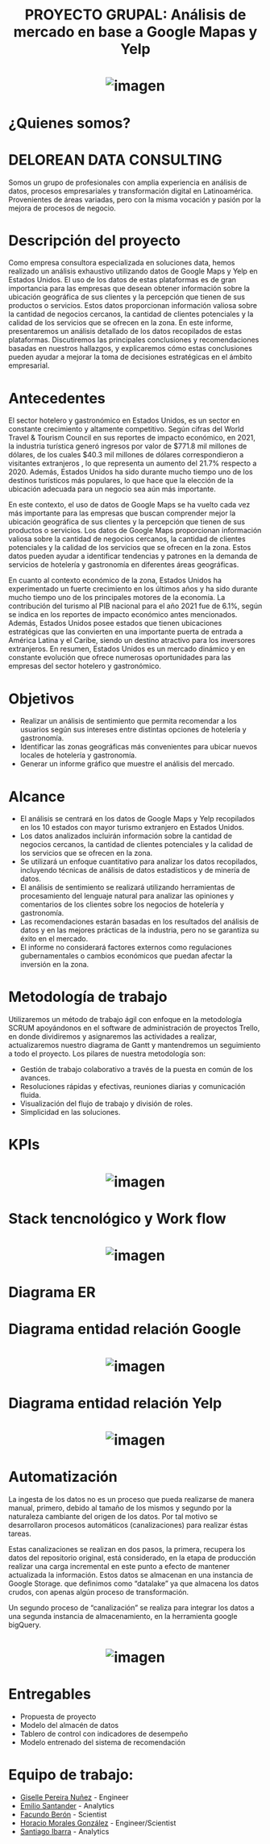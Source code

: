 # <h1 align=center> **PROYECTO GRUPAL: Análisis de mercado en base a Google Mapas y Yelp** </h1>
# <h1 align=center> ![imagen](Log1.png)
# ¿Quienes somos?
# DELOREAN DATA CONSULTING
Somos un grupo de profesionales con amplia experiencia en análisis de datos, procesos empresariales y transformación digital en Latinoamérica. Provenientes de áreas variadas, pero con la misma vocación y pasión por la mejora de procesos de negocio.
# Descripción del proyecto
Como empresa consultora especializada en soluciones data, hemos realizado un análisis exhaustivo utilizando datos de Google Maps y Yelp en Estados Unidos. 
El uso de los datos de estas plataformas es de gran importancia para las empresas que desean obtener información sobre la ubicación geográfica de sus clientes y la percepción que tienen de sus productos o servicios.
Estos datos proporcionan información valiosa sobre la cantidad de negocios cercanos, la cantidad de clientes potenciales y la calidad de los servicios que se ofrecen en la zona.
En este informe, presentaremos un análisis detallado de los datos recopilados de estas plataformas. Discutiremos las principales conclusiones y recomendaciones basadas en nuestros hallazgos, y explicaremos cómo estas conclusiones pueden ayudar a mejorar la toma de decisiones estratégicas en el ámbito empresarial.
#
# Antecedentes
El sector hotelero y gastronómico en Estados Unidos, es un sector en constante crecimiento y altamente competitivo. Según cifras del World Travel & Tourism Council en sus reportes de impacto económico, en 2021, la industria turística generó ingresos por valor de $771.8 mil millones de dólares, de los cuales $40.3 mil millones de dólares correspondieron a visitantes extranjeros , lo que representa un aumento del 21.7% respecto a 2020. Además, Estados Unidos ha sido durante mucho tiempo uno de los destinos turísticos más populares, lo que hace que la elección de la ubicación adecuada para un negocio sea aún más importante.

En este contexto, el uso de datos de Google Maps se ha vuelto cada vez más importante para las empresas que buscan comprender mejor la ubicación geográfica de sus clientes y la percepción que tienen de sus productos o servicios. Los datos de Google Maps proporcionan información valiosa sobre la cantidad de negocios cercanos, la cantidad de clientes potenciales y la calidad de los servicios que se ofrecen en la zona. Estos datos pueden ayudar a identificar tendencias y patrones en la demanda de servicios de hotelería y gastronomía en diferentes áreas geográficas.

En cuanto al contexto económico de la zona, Estados Unidos ha experimentado un fuerte crecimiento en los últimos años y ha sido durante mucho tiempo uno de los principales motores de la economía. La contribución del turismo al PIB nacional para el año 2021 fue de 6.1%, según se indica en los reportes de impacto económico antes mencionados. Además, Estados Unidos posee estados que tienen ubicaciones estratégicas que las convierten en una importante puerta de entrada a América Latina y el Caribe, siendo un destino atractivo para los inversores extranjeros. En resumen, Estados Unidos es un mercado dinámico y en constante evolución que ofrece numerosas oportunidades para las empresas del sector hotelero y gastronómico.

 
 # Objetivos
* Realizar un análisis de sentimiento que permita recomendar a los usuarios según sus intereses entre distintas opciones de hotelería y gastronomía.
* Identificar las zonas geográficas más convenientes para ubicar nuevos locales de hotelería y gastronomía.
* Generar un informe gráfico que muestre el análisis del mercado.
#
# Alcance
* El análisis se centrará en los datos de Google Maps y Yelp recopilados en los 10 estados con mayor turismo extranjero en Estados Unidos.
* Los datos analizados incluirán información sobre la cantidad de negocios cercanos, la cantidad de clientes potenciales y la calidad de los servicios que se ofrecen en la zona.
* Se utilizará un enfoque cuantitativo para analizar los datos recopilados, incluyendo técnicas de análisis de datos estadísticos y de minería de datos.
* El análisis de sentimiento se realizará utilizando herramientas de procesamiento del lenguaje natural para analizar las opiniones y comentarios de los clientes sobre los negocios de hotelería y gastronomía.
* Las recomendaciones estarán basadas en los resultados del análisis de datos y en las mejores prácticas de la industria, pero no se garantiza su éxito en el mercado.
* El informe no considerará factores externos como regulaciones gubernamentales o cambios económicos que puedan afectar la inversión en la zona.
#
# Metodología de trabajo
Utilizaremos un método de trabajo ágil con enfoque en la metodología SCRUM apoyándonos en el software de administración de proyectos Trello, en donde dividiremos y asignaremos las actividades a realizar, actualizaremos nuestro diagrama de Gantt y mantendremos un seguimiento a todo el proyecto. Los pilares de nuestra metodología son:
 * Gestión de trabajo colaborativo a través de la puesta en común de los avances.
 * Resoluciones rápidas y efectivas, reuniones diarias y comunicación fluida.
 * Visualización del flujo de trabajo y división de roles.
 * Simplicidad en las soluciones.
#
# KPIs
# <h1 align=center> ![imagen](kpi.png)
# Stack tencnológico y Work flow
# <h1 align=center> ![imagen](workflow.PNG)
# Diagrama ER
# Diagrama entidad relación Google
# <h1 align=center> ![imagen](ER_google.png)
# Diagrama entidad relación Yelp 
# <h1 align=center> ![imagen](ER_yelp.png)
# Automatización
La ingesta de los datos no es un proceso que pueda realizarse de manera manual, primero, debido al tamaño de los mismos y segundo por la naturaleza cambiante del origen de los datos.
Por tal motivo se desarrollaron procesos automáticos (canalizaciones) para realizar éstas tareas.

Estas canalizaciones se realizan en dos pasos, la primera, recupera los datos del repositorio original, está considerado, en la etapa de producción realizar una carga incremental en este punto a efecto de mantener actualizada la información. Estos datos se almacenan en una instancia de Google Storage. que definimos como “datalake” ya que almacena los datos crudos, con apenas algún proceso de transformación.

Un segundo proceso de “canalización” se realiza para integrar los datos a una segunda instancia de almacenamiento, en la herramienta google bigQuery.

# <h1 align=center> ![imagen](automatizacion.png)

# Entregables
 * Propuesta de proyecto
 * Modelo del almacén de datos
 * Tablero de control con indicadores de desempeño
 * Modelo entrenado del sistema de recomendación
#
# Equipo de trabajo:
+ [Giselle Pereira Nuñez](https://www.linkedin.com/in/giselle-pereira-nu%C3%B1ez-011330168/) - Engineer
+ [Emilio Santander](https://www.linkedin.com/in/emilio-santander/) - Analytics
+ [Facundo Berón](https://www.linkedin.com/in/facundo-beron/) - Scientist
+ [Horacio Morales González](https://www.linkedin.com/in/hmorales1970/) - Engineer/Scientist
+ [Santiago Ibarra](https://www.linkedin.com/in/santiagoibarra-dataanalytics/) - Analytics



